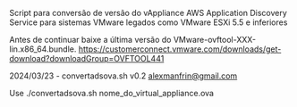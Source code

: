 Script para conversão de versão do vAppliance AWS Application Discovery Service para sistemas VMware legados como VMware ESXi 5.5 e inferiores

Antes de continuar baixe a última versão do VMware-ovftool-XXX-lin.x86_64.bundle.
https://customerconnect.vmware.com/downloads/get-download?downloadGroup=OVFTOOL441

2024/03/23 - convertadsova.sh v0.2 <alexmanfrin@gmail.com>

Use ./convertadsova.sh nome_do_virtual_appliance.ova
